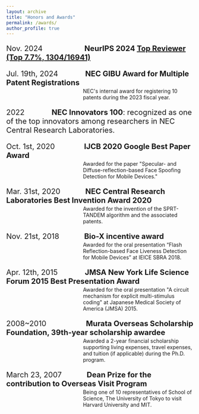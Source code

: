```yaml
---
layout: archive
title: "Honors and Awards"
permalink: /awards/
author_profile: true
---
```

<p style="font-size:20px">
Nov. 2024&nbsp;&nbsp;&nbsp;&nbsp;&nbsp;&nbsp;&nbsp;&nbsp;&nbsp;&nbsp;&nbsp;&nbsp;&nbsp;&nbsp;&nbsp;&nbsp;&nbsp;&nbsp;&nbsp;&nbsp;<b>NeurIPS 2024 <a href="https://neurips.cc/Conferences/2024/ProgramCommittee">Top Reviewer (Top 7.7%, 1304/16941)</a></b>
</p>
<p style="font-size:20px">
Jul. 19th, 2024&nbsp;&nbsp;&nbsp;&nbsp;&nbsp;&nbsp;&nbsp;&nbsp;&nbsp;&nbsp;&nbsp;&nbsp;&nbsp;<b>NEC GIBU Award for Multiple Patent Registrations</b>
<!-- 2024年度　グローバルイノベーションビジネスユニット　多数件登録表彰 -->
</p>
<p style='margin-left:155.0pt;margin-top:-18px'>
NEC's internal award for registering 10 patents during the 2023 fiscal year.<br>
</p>
<p style="font-size:20px">
2022&nbsp;&nbsp;&nbsp;&nbsp;&nbsp;&nbsp;&nbsp;&nbsp;&nbsp;&nbsp;&nbsp;&nbsp;&nbsp;<b>NEC Innovators 100</b>: recognized as one of the top innovators among researchers in NEC Central Research Laboratories.
</p>
<p style="font-size:20px">
Oct. 1st, 2020&nbsp;&nbsp;&nbsp;&nbsp;&nbsp;&nbsp;&nbsp;&nbsp;&nbsp;&nbsp;&nbsp;&nbsp;&nbsp;&nbsp;<b>IJCB 2020 Google Best Paper Award</b>
<!-- a.k.a. Google PC Chairs Choice Best Paper Award -->
</p>
<p style='margin-left:155.0pt;margin-top:-18px'>
Awarded for the paper "Specular- and Diffuse-reflection-based Face Spoofing Detection for Mobile Devices."<br>
</p>
<p style="font-size:20px;margin-top:20px">
Mar. 31st, 2020&nbsp;&nbsp;&nbsp;&nbsp;&nbsp;&nbsp;&nbsp;&nbsp;&nbsp;&nbsp;&nbsp;&nbsp;<b>NEC Central Research Laboratories Best Invention Award 2020</b>
</p>
<p style='margin-left:155.0pt;margin-top:-18px'>
Awarded for the invention of the SPRT-TANDEM algorithm and the associated patents.<br>
</p>
<p style="font-size:20px;margin-top:20px">
Nov. 21st, 2018&nbsp;&nbsp;&nbsp;&nbsp;&nbsp;&nbsp;&nbsp;&nbsp;&nbsp;&nbsp;&nbsp;&nbsp;<b>Bio-X incentive award</b>
</p>
<p style='margin-left:155.0pt;margin-top:-18px'>
Awarded for the oral presentation “Flash Reflection-based Face Liveness Detection for Mobile Devices” at IEICE SBRA 2018.<br>
</p>

<p style="font-size:20px;margin-top:20px">Apr. 12th, 2015&nbsp;&nbsp;&nbsp;&nbsp;&nbsp;&nbsp;&nbsp;&nbsp;&nbsp;&nbsp;&nbsp;&nbsp;&nbsp;<b>JMSA New York Life Science Forum 2015 Best Presentation Award  </b>
</p>
<p style='margin-left:155.0pt;margin-top:-18px'>Awarded for the oral presentation "A circuit mechanism for explicit multi-stimulus coding" at Japanese Medical Society of America (JMSA) 2015.<br>
</p>

<p style="font-size:20px;margin-top:20px">
2008~2010&nbsp;&nbsp;&nbsp;&nbsp;&nbsp;&nbsp;&nbsp;&nbsp;&nbsp;&nbsp;&nbsp;&nbsp;&nbsp;&nbsp;&nbsp;&nbsp;&nbsp;&nbsp;&nbsp;<b>Murata Overseas Scholarship Foundation, 39th-year scholarship awardee</b>
</p>
<p style='margin-left:155.0pt;margin-top:-18px'>Awarded a 2-year financial scholarship supporting living expenses, travel expenses, and tuition (if applicable) during the Ph.D. program.<br>
</p>

<p style="font-size:20px;margin-top:20px">
March 23, 2007&nbsp;&nbsp;&nbsp;&nbsp;&nbsp;&nbsp;&nbsp;&nbsp;&nbsp;&nbsp;&nbsp;&nbsp;<b>Dean Prize for the contribution to Overseas Visit Program</b>
</p>
<p style='margin-left:155.0pt;margin-top:-18px'>
Being one of 10 representatives of School of Science, The University of Tokyo to visit Harvard University and MIT.<br>
</p>

<br>
<br>
<br>
<br>
<br>
<br>
<br>
<br>
<br>
<br>
<br>
<br>
<br>
<br>
<br>
<br>
<br>
<br>
<br>
<br>
<br>
<br>
<br>

<!-- ## [Mar. 31st, 2020] NEC Central Research Laboratories Best Invention Award  
Awarded for the invention of SPRT-TANDEM algorithm and the associated patents.  

## [Nov. 21st, 2018] 2018 Bio-X Incentive Award  
Awarded for the oral presentation “Flash Reflection-based Face Liveness Detection for Mobile Devices” at IEICE SBRA 2018.  

## [April 12, 2015] JMSA New York Life Science Forum 2015 Best Presentation Award  
Awarded for the oral presentation "A circuit mechanism for explicit multi-stimulus coding" at Japanese Medical Society of America (JMSA) 2015.
http://jmsa-nyc-forum.weebly.com/past-award-recipients.html

## [2008~2010] Murata Overseas Scholarship Foundation, 39th year’s scholarship awardee
2 years of financial support (covers living expenses, travel expenses and tuition if any) for studying abroad.  

## [March 23, 2007] Dean Prize for the contribution to Overseas Visit Program
Being one of 10 representatives of School of Science, The University of Tokyo to visit Harvard University and MIT.   -->


<!-- <h1 style="font-size:20px">
Mar. 31st, 2020&nbsp;&nbsp;&nbsp;&nbsp;&nbsp;&nbsp;&nbsp;&nbsp;
<b>NEC Central Research Laboratories Best Invention Award</b>
</h1>
<p style="text-indent:12.65em;margin-top:-10px;">
Awarded for the invention of SPRT-TANDEM algorithm and the associated patents.  
</p>

<h1 style="font-size:20px">
Nov. 21st, 2018&nbsp;&nbsp;&nbsp;&nbsp;&nbsp;&nbsp;&nbsp;&nbsp;
<b>2018 Bio-X Incentive Award</b>
</h1>
<p style="text-indent:12.65em;margin-top:-10px;">
Awarded for the oral presentation “Flash Reflection-based Face Liveness Detection for Mobile Devices” at IEICE SBRA 2018.
</p>

<h1 style="font-size:20px">
Apr. 12th, 2015&nbsp;&nbsp;&nbsp;&nbsp;&nbsp;&nbsp;&nbsp;&nbsp;
<b>JMSA New York Life Science Forum 2015 Best Presentation Award</b>
</h1>
<p style="text-indent:12.65em;margin-top:-10px;">
Awarded for the oral presentation "A circuit mechanism for explicit multi-stimulus coding" at Japanese Medical Society of America (JMSA) 2015.
</p>

<h1 style="font-size:20px">
2008~2010&nbsp;&nbsp;&nbsp;&nbsp;&nbsp;&nbsp;&nbsp;&nbsp;&nbsp;&nbsp;&nbsp;&nbsp;&nbsp;&nbsp;
<b>Murata Overseas Scholarship Foundation, 39th year’s scholarship awardee</b>
</h1>
<p style="text-indent:12.65em;margin-top:-10px;">
2 years of financial support (covers living expenses, travel expenses and tuition if any) for studying abroad.  
</p>

<h1 style="font-size:20px">
Mar. 23rd, 2007&nbsp;&nbsp;&nbsp;&nbsp;&nbsp;&nbsp;&nbsp;
<b>Dean Prize for the contribution to Overseas Visit Program</b>
</h1>
<p style="text-indent:12.65em;margin-top:-10px;">
Being one of 10 representatives of School of Science, The University of Tokyo to visit Harvard University and MIT.  
</p> -->


<!-- <p class="p9"><i></i><br></p>
<p dir="rtl" class="p3"><span class="s3"><b>Honors and Awards</b></span></p>
<p class="p8">Mar. 31st, 2020<span class="Apple-tab-span">	</span><b>NEC Central Research Laboratories Best Invention Award</b><br>
<span class="Apple-tab-span">	</span><span class="Apple-tab-span">	</span>Awarded for the invention of SPRT-TANDEM algorithm and the associated patent.</p>
<p class="p8">Nov. 21st, 2018<span class="Apple-tab-span">	</span><b>2018 Bio-X Incentive Award</b><br>
<span class="Apple-tab-span">	</span><span class="Apple-tab-span">	</span>Awarded for the presentation “Flash Reflection-based Face Liveness Detection for Mobile <span class="Apple-tab-span">	</span><span class="Apple-tab-span">	</span><span class="Apple-tab-span">	</span><span class="Apple-tab-span">	</span>Devices” at IEICE SBRA 2018.</p>
<p class="p8">April 12th, 2015<span class="Apple-tab-span">	</span><b>JMSA New York Life Science Forum 2015 Best Presentation Award</b><br>
<span class="Apple-tab-span">	</span><span class="Apple-tab-span">	</span>http://jmsa-nyc-forum.weebly.com/past-award-recipients.html</p>
<p class="p8">2008~2010 <span class="Apple-tab-span">	</span><b>Murata Overseas Scholarship Foundation, 39th year’s scholarship awardee</b><br>
<span class="Apple-tab-span">	</span><span class="Apple-tab-span">	</span>2 years of financial support (covers living expenses, travel expenses and tuition if any) for <span class="Apple-tab-span">	</span><span class="Apple-tab-span">	</span><span class="Apple-tab-span">	</span><span class="Apple-tab-span">	</span>studying abroad.<span class="Apple-converted-space"> </span></p>
<p class="p8">Mar. 23rd, 2007 <span class="Apple-tab-span">	</span><b>Dean Prize for the contribution to Overseas Visit Program</b><br>
<span class="Apple-tab-span">	</span><span class="Apple-tab-span">	</span>Being one of 10 representatives of School of Science, The University of Tokyo to visit <span class="Apple-tab-span">	</span><span class="Apple-tab-span">	</span><span class="Apple-tab-span">	</span><span class="Apple-tab-span">	</span>Harvard <span class="Apple-tab-span">	</span>University and MIT</p> -->


<!-- <div style="margin-left:30em">
<p>
<h1 style="font-size:20px">
<span style="margin-left:-21em">Mar. 31st, 2020&nbsp;&nbsp;&nbsp;&nbsp;&nbsp;&nbsp;&nbsp;&nbsp;
<b>NEC Central Research Laboratories Best Invention Award</b>
</h1>
<p style="margin-top:-10px;">
Awarded for the invention of SPRT-TANDEM algorithm and the associated patents.  
</p>

<p>
<span style="margin-left:-15em">FIRST line of the stanza is flush left First line of the stanza is flush left First line of the stanza is flush left First line of the stanza is flush left
</span>
<br><span style="margin-left:-10em">SECOND line of the stanza is indentedFirst line of the stanza is flush left First line of the stanza is flush left First line of the stanza is flush left First line of the stanza is flush left
</span>
<br><span style="margin-left:-15em">THIRD line of the stanza is flush left
</span>
<br><span style="margin-left:-10em">FOURTH line of the stanza is indentedFirst line of the stanza is flush left First line of the stanza is flush left First line of the stanza is flush left First line of the stan
</span>

</p>
</div> -->
